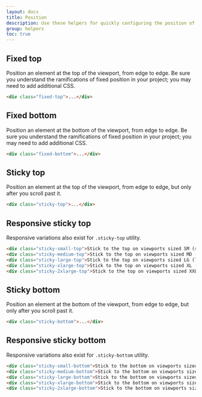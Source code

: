 ```yaml
---
layout: docs
title: Position
description: Use these helpers for quickly configuring the position of an element.
group: helpers
toc: true
---
```


## Fixed top

Position an element at the top of the viewport, from edge to edge. Be sure you understand the ramifications of fixed position in your project; you may need to add additional CSS.

```html
<div class="fixed-top">...</div>
```

## Fixed bottom

Position an element at the bottom of the viewport, from edge to edge. Be sure you understand the ramifications of fixed position in your project; you may need to add additional CSS.

```html
<div class="fixed-bottom">...</div>
```

## Sticky top

Position an element at the top of the viewport, from edge to edge, but only after you scroll past it.

```html
<div class="sticky-top">...</div>
```

## Responsive sticky top

Responsive variations also exist for `.sticky-top` utility.

```html
<div class="sticky-small-top">Stick to the top on viewports sized SM (small) or wider</div>
<div class="sticky-medium-top">Stick to the top on viewports sized MD (medium) or wider</div>
<div class="sticky-large-top">Stick to the top on viewports sized LG (large) or wider</div>
<div class="sticky-xlarge-top">Stick to the top on viewports sized XL (extra-large) or wider</div>
<div class="sticky-2xlarge-top">Stick to the top on viewports sized XXL (extra-extra-large) or wider</div>
```

## Sticky bottom

Position an element at the bottom of the viewport, from edge to edge, but only after you scroll past it.

```html
<div class="sticky-bottom">...</div>
```

## Responsive sticky bottom

Responsive variations also exist for `.sticky-bottom` utility.

```html
<div class="sticky-small-bottom">Stick to the bottom on viewports sized SM (small) or wider</div>
<div class="sticky-medium-bottom">Stick to the bottom on viewports sized MD (medium) or wider</div>
<div class="sticky-large-bottom">Stick to the bottom on viewports sized LG (large) or wider</div>
<div class="sticky-xlarge-bottom">Stick to the bottom on viewports sized XL (extra-large) or wider</div>
<div class="sticky-2xlarge-bottom">Stick to the bottom on viewports sized XXL (extra-extra-large) or wider</div>
```
